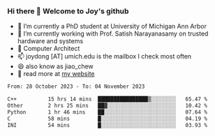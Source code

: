 ### Hi there 👋 Welcome to Joy's github

- 🔭 I’m currently a PhD student at University of Michigan Ann Arbor
- 🌱 I’m currently working with Prof. Satish Narayanasamy on trusted hardware and systems
- 👯 Computer Architect
- 📫 joydong [AT] umich.edu is the mailbox I check most often
- 😄 also know as jiao_chew
- 💬 read more at [my website](https://joydddd.github.io/)
<!--START_SECTION:waka-->

```txt
From: 28 October 2023 - To: 04 November 2023

C++          15 hrs 14 mins  ████████████████▒░░░░░░░░   65.47 %
Other        2 hrs 25 mins   ██▓░░░░░░░░░░░░░░░░░░░░░░   10.42 %
Python       1 hr 46 mins    ██░░░░░░░░░░░░░░░░░░░░░░░   07.64 %
C            58 mins         █░░░░░░░░░░░░░░░░░░░░░░░░   04.19 %
INI          54 mins         █░░░░░░░░░░░░░░░░░░░░░░░░   03.93 %
```

<!--END_SECTION:waka-->
